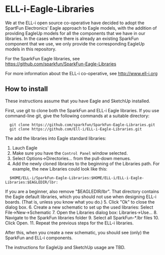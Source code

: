 ELL-i-Eagle-Libraries
=====================

We at the ELL-i open source co-operative have decided to adopt the
SpartFun Electronics' Eagle approach to Eagle models, with the
addition of providing EagleUp models for all the components that we
have in our libraries.  In the cases where there is already an
existing SparkFun component that we use, we only provide the
corresponding EagleUp models in this repository.

For the SparkFun Eagle libraries, see
https://github.com/sparkfun/SparkFun-Eagle-Libraries

For more information about the ELL-i co-operative, see
http://www.ell-i.org

How to install
--------------

These instructions assume that you have Eagle and SketchUp installed.

First, use git to clone both the SparkFun and ELL-i Eagle libraries.
If you use command-line git, give the following commands at a suitable
directory:

```
  git clone https://github.com/sparkfun/SparkFun-Eagle-Libraries.git
  git clone https://github.com/Ell-i/ELL-i-Eagle-Libraries.git
```

The add the libraries into Eagle standard libraries:

1. Lauch Eagle
2. Make sure you have the ``Control Panel`` window selected.
3. Select Options->Directories... from the pull-down menues.
4. Add the newly cloned libraries to the beginning of the Libraries
   path.  For example, the new Libraries could look like this:
```
  $HOME/ELL-i/SparkFun-Eagle-Libraries:$HOME/ELL-i/ELL-i-Eagle-Libraries:$EAGLEDIR/lbr:
```
   If you are a beginner, also remove "$EAGLEDIR/lbr".  That directory
   contains the Eagle default libraries, which you should not use when
   designing ELL-i boards.  (That is, unless you know what you do.)
5. Click "Ok" to close the dialog box.
6. Create a new schematic to set up the used libraries: Select
   File->New->Schematic
7. Open the Libraries dialog box:  Libraries->Use...
8. Navigate to the SparkFun libraries folder
9. Select all SparkFun-*.lbr files
10. Click Open.
11. Repeat the previous steps for the ELL-i libraries.

After this, when you create a new schematic, you should see (only) the
SparkFun and ELL-i components.


The instructions for EagleUp and SketchUp usage are TBD.
